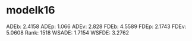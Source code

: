 # modelk16

ADEb: 2.4158
ADEp: 1.066
ADEv: 2.828
FDEb: 4.5589
FDEp: 2.1743
FDEv: 5.0608
Rank: 1518
WSADE: 1.7154
WSFDE: 3.2762